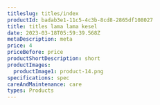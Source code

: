 ```yaml
---
titleslug: titles/index
productId: badab3e1-11c5-4c3b-8cd8-2865df108027
title: titles lama lama kesel
date: 2023-03-18T05:59:39.568Z
metaDescription: meta
price: 4
priceBefore: price
productShortDescription: short
productImages:
  productImage1: product-14.png
specifications: spec
careAndMaintenance: care
types: Products
---
```

